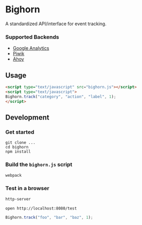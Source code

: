 # Bighorn

A standardized API/interface for event tracking.

### Supported Backends

* [Google Analytics](https://developers.google.com/analytics)
* [Piwik](https://developer.piwik.org/)
* [Ahoy](https://github.com/ankane/ahoy)

## Usage

```html
<script type="text/javascript" src="bighorn.js"></script>
<script type="text/javascript">
Bighorn.track("category", "action", "label", 1);
</script>
```

## Development

### Get started

```
git clone ...
cd bighorn
npm install
```

### Build the `bighorn.js` script

```sh
webpack
```

### Test in a browser

```sh
http-server
```

```sh
open http://localhost:8080/test
```

```javascript
Bighorn.track("foo", "bar", "baz", 1);
```


